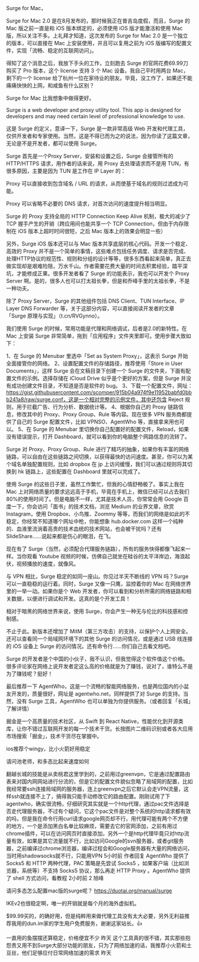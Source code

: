 Surge for Mac，

Surge for Mac 2.0 是在8月发布的，那时候我正在普吉岛度假，而且，Surge 的 Mac 版之前一直是和 iOS 版本绑定的，必须使用 iOS 版才能激活和使用 Mac 版，所以关注不多。上礼拜才知道，这次发布的 Surge for Mac 2.0 是一个独立的版本，可以直接在 Mac 上安装使用，并且可以复用之前为 iOS 版编写的配置文件，实现「流畅、稳定的互联网访问」。

得知了这个消息之后，我放下手头的工作，立刻跑去 Surge 的官网花费69.99刀购买了 Pro 版本，这个 license 支持 3 个 Mac 设备。我自己平时用两台 Mac，剩下的一个 license 给了杭州一位在家待业的朋友。毕竟，没工作了，如果还不能痛痛快快的上网，和咸鱼有什么区别？

Surge for Mac 比我想象中做得更好。

Surge is a web developer and proxy utility tool. This app is designed for developers and may need certain level of professional knowledge to use. 

这是 Surge 的定义，意译一下，Surge 是一款非常高级 Web 开发和代理工具，仅供开发者和专家使用。当然，这是不得已而为之的说法，因为你读了这篇文章，无论是不是开发者，都可以使用 Surge。

Surge 首先是一个Proxy Server，安装和设置之后，Surge 会接管所有的 HTTP/HTTPS 请求，用作者的话来说，用 Proxy 去处理请求而不是用 TUN，有很多原因，主要是因为 TUN 是工作在 IP Layer 的：

Proxy 可以直接收到包含域名 / URL 的请求，从而使基于域名的规则过滤成为可能。

Proxy 可以省略不必要的 DNS 请求，对首次访问的速度提升相当明显。

Surge 的 Proxy 支持全局的 HTTP Connection Keep Alive 机制，极大的减少了 TCP 握手产生的开销（跨应用间也能共享一个 TCP Connection，但由于内存限制在 iOS 版本上超时时间很短，之后 Mac 版本上的效果会明显一些）

另外，Surge iOS 版本还可以与 Mac 版本共享底层的核心代码。开发一个稳定、高效的 Proxy 并不是一个简单的事情，这些难点包括任务调度、请求是否完成、处理HTTP协议的规范性、规则和分组的设计等等，很多东西看起来简单，真正去做实现却是艰难险阻，万水千山。作者需要花费大量的时间去积累经验，踏平深坑，才能修成正果。很多开发者看了 Surge 的功能表示，我也可以开发个 Proxy Server 啊。是的，很多人也可以打太祖长拳，但是和乔峰手里的太祖长拳，不是一种功夫。

除了 Proxy Server，Surge 的其他组件包括 DNS Client、TUN Interface、IP Layer DNS Forwarder 等，关于这部分内容，可以直接阅读开发者的文章「Surge 原理与实现」（t.cn/RVGynno）。

我们使用 Surge 的时候，常用功能是代理和网络调试，后者是2.0的新特性。在 Mac 上安装 Surge 非常简单，拖到「应用程序」文件夹里即可。使用步骤大致如下：

1、在 Surge 的 Menubar 里选中「Set as System Proxy」，这表示 Surge 开始全面接管你的网络。
2、设置配置文件的存储路径，推荐使用「Store in User Documents」，这样 Surge 会在文稿目录下创建一个 Surge 的文件夹，下面有配置文件的示例。选择存储在 iCloud Drive 似乎是个更好的方案，但是 Surge 并没有成功创建文件目录，不知道是否是软件的 bug。
3、下载一个配置文件，网址：https://gist.githubusercontent.com/scomper/915b04a974f9e11952babfd0bbb241a8/raw/surge.conf，这是一个相对完整的示例文件，其中还包含 Reject 规则，用于拦截广告、行为分析、数据统计等。
4、根据你自己的 Proxy 链路信息，修改其中的 Proxy、Proxy Group、Rule 等内容。现在很多 VPN 服务商都提供了自己的 Surge 配置文件，比如 VPNSO、AgentWho 等，直接拿来用也可以。
5、在 Surge 的 Menubar 里切换你自己配置好的配置文件，Reload，如果没有错误提示，打开 Dashboard，就可以看到你的电脑整个网路信息的流转了。


Surge 对 Proxy、Proxy Group、Rule 进行了精巧的抽象，如果你有丰富的网络链路，可以自由在这些链路之间切换，以获得最快的访问速度。甚至，你可以为某个域名单独配置规则，比如 dropbox 在 jp 上访问缓慢，我们可以通过规则将其切换到 hk 链路上，这些配置在 Dashboard 里就可以完成了。

使用 Surge 的这些日子里，虽然工作繁忙，但我的心情舒畅极了。事实上我在 Mac 上对网络质量的要求远远高于手机，毕竟在手机上，微信已经可以占去我们80%的使用时间了。但是电脑不一样，尤其是技术人员，你常常会用 Google 百度一下，你会访问「面书」的技术文档，浏览 Medium 的业界文章，欣赏 Instagram，使用 Dropbox、小鸟推、Zoommy 等等，而我们的网络是如此的不稳定，你经常不知道哪个网址中枪，你能想象 hub.docker.com 这样一个纯种的、血液里流淌着高贵的技术血统的技术网站，也会被干扰吗？还有 SlideShare……说起来都是伤心的眼泪，在飞。

现在有了 Surge（当然，必须配合代理服务链路），所有的服务快得都像飞起来一样。当你观看 Youtube 视频的时候，仿佛自己就坐在硅谷的太平洋岸边，海浪起伏，视频播放的速度，就像风。

与 VPN 相比，Surge 稳定的如同一座山。你见过半天不断线的 VPN 吗？Surge 可以一直稳稳的运行着。同时，Surge 又像一只鹰，监控着你的 Mac 在网络世界里的一举一动。如果你是个 Web 开发者，你可以看到和分析所需的网络链路和相关数据，以便进行调试和开发。这真的是个开发工具！

相对于暗黑的网络世界来说，使用 Surge，你会产生一种无与伦比的科技感和控制感。

不止于此。新版本还增加了 MitM（第三方攻击）的支持，以保护个人上网安全。还可以查看同一个局域网环境下的其他 Surge 的访问情况，或是通过 USB 线连接的 iOS 设备上 Surge 的访问情况。还有命令行……你们自己去看文档吧。

Surge 的开发者是个中国的小伙子，我不认识，但我觉得这个软件值这个价格。很多评论家在网络上说开发者定这么高的价格就是为了赚钱，说对了，谁特么不是为了赚钱呢？挺好！

最后推荐一下 AgentWho，这是一个流畅的智能网络服务，也是两位国内的小盆友开发的，质量很好，网址是 agentwho.net，同样提供了对 Surge 的支持。当然，没有 Surge 工具，AgentWho 也可以单独为你提供服务。（或者回复「长城」了解详情）

掘金是一个高质量的技术社区，从 Swift 到 React Native，性能优化到开源类库，让你不错过互联网开发的每一个技术干货。长按图片二维码识别或者各大应用市场搜索「掘金」，技术干货尽在掌握中。



ios推荐个wingy，比小火箭好用稳定

请问池老师，和多态比起来速度如何


翻越长城的技能是从卖桃君这里学到的，之前用过greenvpn，它是通过配置路由表来对国内网网站进行分流的，但是它的配置文件貌似忽略了局域网的配置，比如我经常要ssh连接局域网的服务器，连上greenvpn之后它默认会走VPN流量，这样ssh就连接不上了，搞得我只能手动修改它的路由配置。刚刚试用了下agentwho，确实很流畅，仔细研究其实就是一个http代理，通过pac文件选择是否走代理服务器，不过有个疑问，它这个pac文件是对整个系统的http请求都有效的吗，但是我在命令行用curl请求google网页却不行，用代理可能有两个不方便的地方，一个是添加黑白名单比较麻烦，需要去它的官网添加，之前有用过chrome插件，可以在访问网页时直接添加，另外一个是http代理毕竟只对http流量有效，如果是其它流量就不行，比如访问Google的svn服务器，或者git服务器，之前编译过chrome浏览器，编译过程会和Google服务器有大量的网络访问，当时用shadowsocks就不行，只能用VPN
5小时前
作者回复
AgentWho 提供了 Socks5 和 HTTP 两种代理，PAC 策略是先尝试 Socks5 ，如果客户端（比如浏览器，系统等）不支持 Socks5 协议，那么再走 HTTP Proxy 。AgentWho 提供了 shell 方式访问，看教程
2小时前
 2
旭峰


请问多态怎么配置mac版的surge呢？
https://duotai.org/manual/surge


IKEv2也很稳定啊，唯一的开销就是每个月的海外虚拟机。



$99.99买的，的确好用，但是纯粹用来做代理工具没有太大必要，另外无利益推荐我用的dun.im家的学生用户免费服务，谢谢这家站长。👍



一直用的鱼摆摆还算稳定，价格便宜不少
昨天
这个工具真的很不错，其实那些抱怨贵又用不到Surge大部分功能的朋友，只为了网络加速的话，我推荐小火箭和土豆丝，他们足够应付日常网络加速的需求
昨天